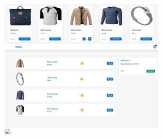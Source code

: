 <img src="WhatsApp Image 2022-01-19 at 17.11.01 (1).jpeg"/>
<img src="WhatsApp Image 2022-01-19 at 17.11.01 (2).jpeg"/>
<img src="WhatsApp Image 2022-01-19 at 17.11.01 (3).jpeg"/>
